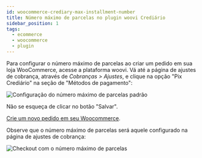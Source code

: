 ```yaml
---
id: woocommerce-crediary-max-installment-number
title: Número máximo de parcelas no plugin woovi Crediário
sidebar_position: 1
tags:
  - ecommerce
  - woocommerce
  - plugin
---
```


Para configurar o número máximo de parcelas ao criar um pedido em sua loja WooCommerce, acesse a plataforma woovi. Vá até a página de ajustes de cobrança, através de _Cobranças > Ajustes_, e clique na opção "Pix Crediário" na seção de "Métodos de pagamento":

![Configuração do número máximo de parcelas padrão](./__assets__/woocommerce-pix-crediary-platform-max-installment-number-setting.png)

Não se esqueça de clicar no botão "Salvar".

[Crie um novo pedido em seu Woocommerce](woocommerce-crediary.mdx).

Observe que o número máximo de parcelas será aquele configurado na página de ajustes de cobrança:

![Checkout com o número máximo de parcelas](./__assets__/woocommerce-pix-crediary-plugin-checkout-max-installment-number.png)
